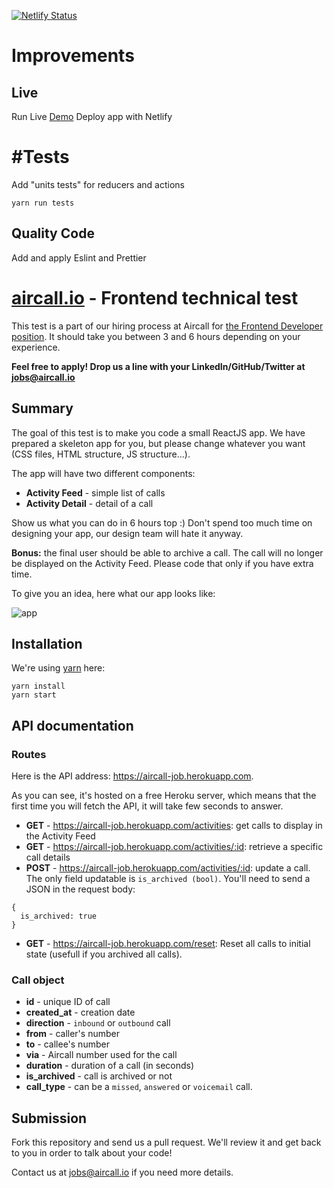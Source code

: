 [![Netlify Status](https://api.netlify.com/api/v1/badges/8010a9a4-4d50-4292-b52a-e8cbc8a1ba9c/deploy-status)](https://app.netlify.com/sites/aircall-bbelhadi/deploys)

# Improvements

## Live

Run Live [Demo](https://aircall-bbelhadi.netlify.com) Deploy app with Netlify

# #Tests

Add "units tests" for reducers and actions

```
yarn run tests
```

## Quality Code

Add and apply Eslint and Prettier

# [aircall.io](https://aircall.io) - Frontend technical test

This test is a part of our hiring process at Aircall for [the Frontend Developer position](https://jobs.lever.co/aircall/c0fdd41e-a2a1-408d-ad08-890153518587). It should take you between 3 and 6 hours depending on your experience.

**Feel free to apply! Drop us a line with your LinkedIn/GitHub/Twitter at jobs@aircall.io**

## Summary

The goal of this test is to make you code a small ReactJS app. We have prepared a skeleton app for you, but please change whatever you want (CSS files, HTML structure, JS structure...).

The app will have two different components:

- **Activity Feed** - simple list of calls
- **Activity Detail** - detail of a call

Show us what you can do in 6 hours top :) Don't spend too much time on designing your app, our design team will hate it anyway.

**Bonus:** the final user should be able to archive a call. The call will no longer be displayed on the Activity Feed. Please code that only if you have extra time.

To give you an idea, here what our app looks like:

![app](https://user-images.githubusercontent.com/630714/29357034-763d7216-8276-11e7-8bcb-e77d9645dfcc.png)

## Installation

We're using [yarn](https://yarnpkg.com) here:

```
yarn install
yarn start
```

## API documentation

### Routes

Here is the API address: https://aircall-job.herokuapp.com.

As you can see, it's hosted on a free Heroku server, which means that the first time you will fetch the API, it will take few seconds to answer.

- **GET** - https://aircall-job.herokuapp.com/activities: get calls to display in the Activity Feed
- **GET** - https://aircall-job.herokuapp.com/activities/:id: retrieve a specific call details
- **POST** - https://aircall-job.herokuapp.com/activities/:id: update a call. The only field updatable is `is_archived (bool)`. You'll need to send a JSON in the request body:

```
{
  is_archived: true
}
```

- **GET** - https://aircall-job.herokuapp.com/reset: Reset all calls to initial state (usefull if you archived all calls).

### Call object

- **id** - unique ID of call
- **created_at** - creation date
- **direction** - `inbound` or `outbound` call
- **from** - caller's number
- **to** - callee's number
- **via** - Aircall number used for the call
- **duration** - duration of a call (in seconds)
- **is_archived** - call is archived or not
- **call_type** - can be a `missed`, `answered` or `voicemail` call.

## Submission

Fork this repository and send us a pull request. We'll review it and get back to you in order to talk about your code!

Contact us at jobs@aircall.io if you need more details.
